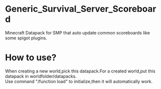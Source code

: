 # Generic_Survival_Server_Scoreboard
Minecraft Datapack for SMP that auto update common scoreboards like some spigot plugins.
# How to use?
When creating a new world,pick this datapack.For a created world,put this datapack in worldfolder/datapacks.<br/>
Use command "/function load" to initialize,then it will automatically work.
